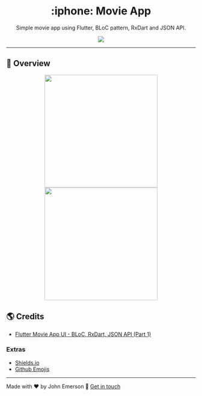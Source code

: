 <h1 align="center">:iphone: Movie App</h1>
<p align="center">Simple movie app using Flutter, BLoC pattern, RxDart and JSON API.</p>

<p align="center">
  <a aria-label="Versão do Flutter">
    <img src="https://img.shields.io/badge/flutter-1.12.13-informational?logo=flutter" />
  </a>
</p>

---

## :rocket: Overview

<p align="center">
  <img src="https://user-images.githubusercontent.com/43749971/81125935-1c950b80-8f10-11ea-8d16-2c3095fb48d7.jpeg" width="300" />
  <img src="https://user-images.githubusercontent.com/43749971/81125932-1b63de80-8f10-11ea-8c9f-2571324f65c0.jpeg" width="300" />
</p>


## :earth_americas: Credits
- [Flutter Movie App UI - BLoC, RxDart, JSON API (Part 1)](https://www.youtube.com/watch?v=wfxA0f9rjzg)


### Extras
- [Shields.io](https://shields.io/)
- [Github Emojis](https://gist.github.com/rxaviers/7360908)

---

Made with ♥ by John Emerson :wave: [Get in touch](https://johnemerson1406.github.io/linktree)
